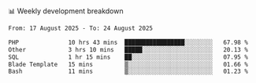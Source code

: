 📊 Weekly development breakdown
<!--START_SECTION:waka-->

```txt
From: 17 August 2025 - To: 24 August 2025

PHP              10 hrs 43 mins  █████████████████░░░░░░░░   67.98 %
Other            3 hrs 10 mins   █████░░░░░░░░░░░░░░░░░░░░   20.13 %
SQL              1 hr 15 mins    ██░░░░░░░░░░░░░░░░░░░░░░░   07.95 %
Blade Template   15 mins         ▒░░░░░░░░░░░░░░░░░░░░░░░░   01.66 %
Bash             11 mins         ▒░░░░░░░░░░░░░░░░░░░░░░░░   01.23 %
```

<!--END_SECTION:waka-->
